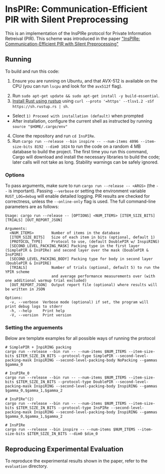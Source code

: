 # InsPIRe: Communication-Efficient PIR with Silent Preprocessing

This is an implementation of the InsPIRe protocol for Private Information Retreival (PIR).
This scheme was introduced in the paper ["InsPIRe: Communication-Efficient PIR with Silent Preprocessing"](https://eprint.iacr.org/2025/1352)

## Running

To build and run this code:
1. Ensure you are running on Ubuntu, and that AVX-512 is available on the CPU (you can run `lscpu` and look for the `avx512f` flag).
<!-- Our benchmarks were collected using `TODO: MACHINE`, which has all necessary CPU features. -->
2. Run `sudo apt-get update && sudo apt-get install -y build-essential`.
3. [Install Rust using rustup](https://www.rust-lang.org/tools/install) using `curl --proto '=https' --tlsv1.2 -sSf https://sh.rustup.rs | sh`.
  - Select `1) Proceed with installation (default)` when prompted
  - After installation, configure the current shell as instructed by running `source "$HOME/.cargo/env"`
4. Clone the repository and run `cd InsPIRe`.
5. Run `cargo run --release --bin inspire -- --num-items 4096 --item-size-bits 8192 --dim0 1024` to run the code on a random 4 MB database to build the project.
The first time you run this command, Cargo will download and install the necessary libraries to build the code;
later calls will not take as long. Stability warnings can be safely ignored. 

### Options
To pass arguments, make sure to run `cargo run --release -- <ARGS>` (the ` -- ` is important).
Passing `--verbose` or setting the environment variable `RUST_LOG=debug`
will enable detailed logging. PIR results are checked for correctness, unless the `--online-only` flag is used.
The full command-line parameters are as follows:

```
Usage: cargo run --release -- [OPTIONS] <NUM_ITEMS> [ITEM_SIZE_BITS] [TRIALS] [OUT_REPORT_JSON]

Arguments:
  <NUM_ITEMS>        Number of items in the database
  [ITEM_SIZE_BITS]   Size of each item in bits (optional, default 1)
  [PROTOCOL_TYPE]    Protocol to use, (default DoublePIR w/ InspiRING)
  [SECOND_LEVEL_PACKING_MASK] Packing type in the first layer (SimplePIR & InsPIRe) and second layer over the mask (DoublePIR & InsPIRE)
  [SECOND_LEVEL_PACKING_BODY] Packing type for body in second layer (DoublePIR & InsPIRE)
  [TRIALS]           Number of trials (optional, default 5) to run the YPIR scheme 
                     and average performance measurements over (with one additional warmup trial excluded)
  [OUT_REPORT_JSON]  Output report file (optional) where results will be written in JSON

Options:
  -v, --verbose  Verbose mode (optional) if set, the program will print debug logs to stderr
  -h, --help     Print help
  -V, --version  Print version
```

### Setting the arguements
Below are template examples for all possible ways of running the protocol

```
# SimplePIR + InpiRING packing
cargo run --release --bin run -- --num-items $NUM_ITEMS --item-size-bits $ITEM_SIZE_IN_BITS --protocol-type SimplePIR --second-level-packing-mask InspiRING --second-level-packing-body NoPacking --gammas $gamma_0 

# InsPIRe_0
cargo run --release --bin run -- --num-items $NUM_ITEMS --item-size-bits $ITEM_SIZE_IN_BITS --protocol-type DoublePIR --second-level-packing-mask InspiRING --second-level-packing-body InspiRING --gammas $gamma_0,$gamma_1,$gamma_2

# InsPIRe^(2)
cargo run --release --bin run -- --num-items $NUM_ITEMS --item-size-bits $ITEM_SIZE_IN_BITS --protocol-type InsPIRe --second-level-packing-mask InspiRING --second-level-packing-body InspiRING --gammas $gamma_0,$gamma_1,$gamma_2

# InsPIRe 
cargo run --release --bin inspire -- --num-items $NUM_ITEMS --item-size-bits $ITEM_SIZE_IN_BITS --dim0 $dim_0

```

## Reproducing Experimental Evaluation
To reproduce the experimental results shown in the paper, refer to the `evaluation` directory.
